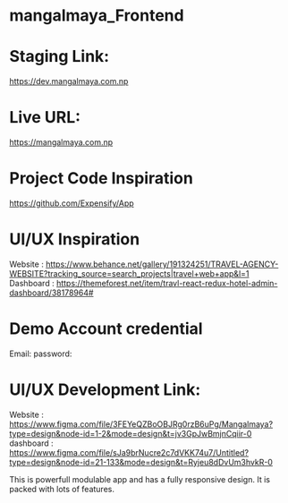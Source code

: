 # mangalmaya_Frontend
# Staging Link: 
https://dev.mangalmaya.com.np

# Live URL: 
https://mangalmaya.com.np

# Project Code Inspiration
https://github.com/Expensify/App

# UI/UX Inspiration
Website : https://www.behance.net/gallery/191324251/TRAVEL-AGENCY-WEBSITE?tracking_source=search_projects|travel+web+app&l=1<br>
Dashboard : https://themeforest.net/item/travl-react-redux-hotel-admin-dashboard/38178964#

# Demo Account credential
Email: 
password: 

# UI/UX Development Link:
Website : https://www.figma.com/file/3FEYeQZBoOBJRg0rzB6uPg/Mangalmaya?type=design&node-id=1-2&mode=design&t=jv3GpJwBmjnCqiir-0 <br>
dashboard : https://www.figma.com/file/sJa9brNucre2c7dVKK74u7/Untitled?type=design&node-id=21-133&mode=design&t=Ryjeu8dDvUm3hvkR-0


This is powerfull modulable app and has a fully responsive design. It is packed with lots of features.
